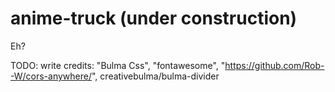 # anime-truck (under construction)
Eh?


TODO: write credits: "Bulma Css", "fontawesome", "https://github.com/Rob--W/cors-anywhere/", creativebulma/bulma-divider